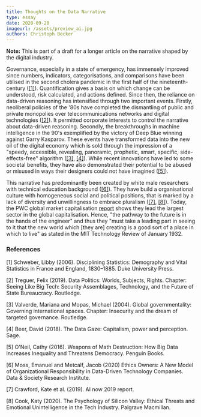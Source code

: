```yaml
---
title: Thoughts on the Data Narrative
type: essay
date: 2020-09-20
imageurl: /assets/preview_ai.jpg
authors: Christoph Becker
---
```


**Note:** This is part of a draft for a longer article on the narrative shaped by the digital industry.

Governance, especially in a state of emergency, has immensely improved since numbers, indicators, categorisations, and comparisons have been utilised in the second cholera pandemic in the first half of the nineteenth-century ([[1]](#1)). Quantification gives a basis on which change can be understood, risk calculated, and actions defined. Since then, the reliance on data-driven reasoning has intensified through two important events. Firstly, neoliberal policies of the '80s have completed the dismantling of public and private monopolies over telecommunications networks and digital technologies ([[2]](#2)). It permitted corporate interests to control the narrative about data-driven reasoning. Secondly, the breakthroughs in machine intelligence in the 90's exemplified by the victory of Deep Blue winning against Garry Kasparov. These events have transformed data into the new oil of the digital economy which is sold through the impression of a "speedy, accessible, revealing, panoramic, prophetic, smart, specific, side-effects-free" algorithm ([[3]](#3), [[4]](#4)). While recent innovations have led to some societal benefits, they have also demonstrated their potential to be abused or misused in ways their designers could not have imagined ([[5]](#5)).

This narrative has predominantly been created by white male researchers with technical education background ([[6]](#6)). They have build a organisational culture with homogeneous social and political positions, that is marked by a lack of diversity and unwillingness to embrace pluralism ([[7]](#7), [[8]](#8)). Today, the PWC global market capitalisation [report](https://www.pwc.es/es/auditoria/assets/global-top-100-companies-2020.pdf) shows they lead the largest sector in the global capitalisation. Hence, "the pathway to the future is in the hands of the engineer" and thus they "must take a leading part in seeing to it that the new world which [they are] creating is a good sort of a place in which to live" as stated in the MIT Technology Review of January 1932.

### References
<a id="1">[1]</a>
Schweber, Libby (2006).
Disciplining Statistics: Demography and Vital Statistics in France and England, 1830–1885.
Duke University Press.

<a id="2">[2]</a>
Treguer, Felix (2019).
Data Politics: Worlds, Subjects, Rights.
Chapter: Seeing Like Big Tech: Security Assemblages, Technology, and the Future of State Bureaucracy.
Routledge.

<a id="3">[3]</a>
Valverde, Mariana and Mopas, Michael (2004).
Global governmentality: Governing international spaces.
Chapter: Insecurity and the dream of targeted governance.
Routledge.

<a id="4">[4]</a>
Beer, David (2018).
The Data Gaze: Capitalism, power and perception.
Sage.

<a id="5">[5]</a>
O'Neil, Cathy (2016).
Weapons of Math Destruction: How Big Data Increases Inequality and Threatens Democracy.
Penguin Books.

<a id="6">[6]</a>
Moss, Emanuel and Metcalf, Jacob (2020)
Ethics Owners: A New Model of Organizational Responsibility in Data-Driven Technology Companies.
Data & Society Research Institute.

<a id="7">[7]</a>
Crawford, Kate et al. (2019).
AI now 2019 report.

<a id="8">[8]</a>
Cook, Katy (2020).
The Psychology of Silicon Valley: Ethical Threats and Emotional Unintelligence in the Tech Industry.
Palgrave Macmillan.

